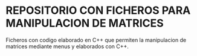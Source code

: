 # REPOSITORIO CON FICHEROS PARA MANIPULACION DE MATRICES

Ficheros con codigo elaborado en C++ que permiten la manipulacion de matrices mediante menus y elaborados con C++.